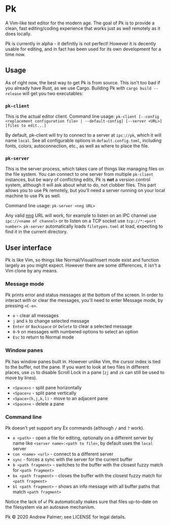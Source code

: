 # Pk #

A Vim-like text editor for the modern age. The goal of Pk is to provide a clean, fast editing/coding experience that works just as well
remotely as it does locally.  

Pk is currently in alpha - it definitly is not perfect! However it is decently usable for editing, and in fact has been used for its own 
development for a time now.

## Usage

As of right now, the best way to get Pk is from source. This isn't too bad if you already have Rust, as we use Cargo. 
Building Pk with `cargo build --release` will get you two executables:

### `pk-client`
    
This is the actual editor client.
Command line usage: `pk-client [--config <replacement configuration file> | --default-config] [--server <URL>] [files to edit...]`

By default, pk-client will try to connect to a server at `ipc://pk`, which it will name `local`.
See all configurable options in `default.config.toml`, including fonts, colors, autoconnection, etc., as well as where to place the file. 
    
### `pk-server`

This is the server process, which takes care of things like managing files on the file system. You can connect to one server from
multiple `pk-client` instances, but be wary of conflicting edits, Pk is **not** a version control system, although it will ask about what to do,
not clobber files. This part allows you to use Pk remotely, but you'll need a server running on your local machine to use Pk as well.

Command line usage: `pk-server <nng URL>`

Any valid [nng](https://nng.nanomsg.org) URL will work, for example to listen on an IPC channel use `ipc://<name of channel>`
or to listen on a TCP socket use `tcp://*:<port number>`. `pk-server` automatically loads `filetypes.toml` at load, expecting to find it
in the current directory.

## User interface

Pk is like Vim, so things like Normal/Visual/Insert mode exist and function largely as you might expect. However there are some differences,
it isn't a Vim clone by any means. 
     
### Message mode

Pk prints error and status messages at the bottom of the screen. In order to interact with or clear the messages, you'll need to enter
Message mode, by pressing `<C-e>`.

- `e` - clear all messages
- `j` and `k` to change selected message
- `Enter` or `Backspace` or `Delete` to clear a selected message
- `0-9` on messages with numbered options to select an option
- `Esc` to return to Normal mode

### Window panes

Pk has window panes built in. However unlike Vim, the cursor index is tied to the buffer, not the pane. If you want to look at two files
in different places, use `zs` to disable Scroll Lock in a pane (`zj` and `zk` can still be used to move by lines). 

- `<Space>s` - split pane horizontally
- `<Space>v` - split pane vertically
- `<Space>(h,j,k,l)` - move to an adjacent pane
- `<Space>x` - delete a pane

### Command line

Pk doesn't yet support any Ex commands (although `/` and `?` work).

- `e <path>` - open a file for editing, optionally on a different server by name like `<server name>:<path to file>`, by default uses the `local` server
- `con <name> <url>` - connect to a different server
- `sync` - forces a sync with the server for the current buffer
- `b <path fragment>` - switches to the buffer with the closest fuzzy match for `<path fragment>`
- `bx <path fragment>` - closes the buffer with the closest fuzzy match for `<path fragment>`
- `bl <path fragment>` - shows an info message with all buffer paths that match `<path fragment>` 

Notice the lack of `w`! Pk automatically makes sure that files up-to-date on the filesystem via an autosave mechanism.

Pk © 2020 Andrew Palmer; see LICENSE for legal details.

